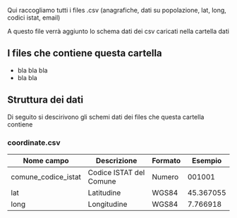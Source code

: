Qui raccogliamo tutti i files .csv (anagrafiche, dati su popolazione, lat, long, codici istat, email)

A questo file verrà aggiunto lo schema dati dei csv caricati nella cartella dati

## I files che contiene questa cartella 
- bla bla bla
- bla bla 

## Struttura dei dati
Di seguito si descirivono gli schemi dati dei files che questa cartella contiene

### coordinate.csv
Nome campo | Descrizione | Formato | Esempio
-- | -- | -- | --
comune_codice_istat | Codice ISTAT del Comune | Numero | 001001
lat | Latitudine | WGS84 | 45.367055
long | Longitudine | WGS84 | 7.766918
